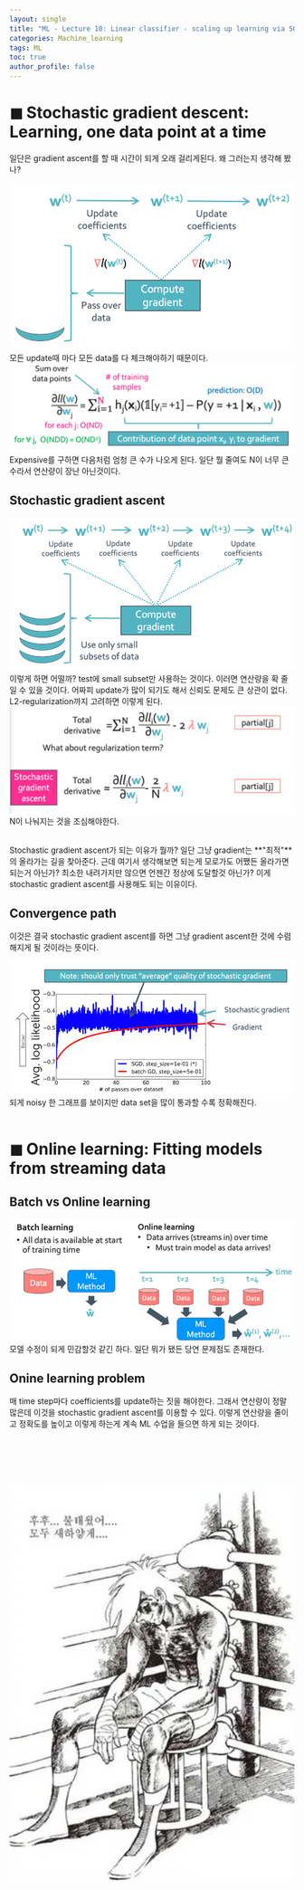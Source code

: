 ```yaml
---
layout: single
title: "ML - Lecture 10: Linear classifier - scaling up learning via SGD"
categories: Machine_learning
tags: ML
toc: true
author_profile: false
---
```


# ◼︎ Stochastic gradient descent: Learning, one data point at a time

일단은 gradient ascent를 할 때 시간이 되게 오래 걸리게된다. 왜 그러는지 생각해 봤나?
<center><img src="/images/ML/lr_slow_grad.png"></center>
모든 update때 마다 모든 data를 다 체크해야하기 때문이다. 
<center><img src="/images/ML/lr_expensive.png"></center>
Expensive를 구하면 다음처럼 엄청 큰 수가 나오게 된다. 일단 뭘 줄여도 N이 너무 큰 수라서 연산량이 장난 아닌것이다.

## Stochastic gradient ascent

<center><img src="/images/ML/lr_stoch.png"></center>
이렇게 하면 어떨까? test에 small subset만 사용하는 것이다. 이러면 연산량을 확 줄일 수 있을 것이다. 어짜피 update가 많이 되기도 해서 신뢰도 문제도 큰 상관이 없다. L2-regularization까지 고려하면 이렇게 된다. 
<center><img src="/images/ML/lr_stoch_reg.png"></center>
N이 나눠지는 것을 조심해야한다.<br>
<br>

Stochastic gradient ascent가 되는 이유가 뭘까? 일단 그냥 gradient는 **"최적"**의 올라가는 길을 찾아준다. 근데 여기서 생각해보면 되는게 모로가도 어쨌든 올라가면 되는거 아닌가? 최소한 내려가지만 않으면 언젠간 정상에 도달할것 아닌가? 이게 stochastic gradient ascent를 사용해도 되는 이유이다.

## Convergence path

이것은 결국 stochastic gradient ascent를 하면 그냥 gradient ascent한 것에 수렴해지게 될 것이라는 뜻이다.
<center><img src="/images/ML/lr_stoch_converge.png"></center>
되게 noisy 한 그래프를 보이지만 data set을 많이 통과할 수록 정확해진다.<br>
<br>

# ◼︎ Online learning: Fitting models from streaming data

## Batch vs Online learning

<center><img src="/images/ML/lr_online.png"></center>
모델 수정이 되게 민감할것 같긴 하다. 일단 뭐가 됐든 당연 문제점도 존재한다.

## Onine learning problem

매 time step마다 coefficients를 update하는 짓을 해야한다. 그래서 연산량이 정말 많은데 이것을 stochastic gradient ascent를 이용할 수 있다. 이렇게 연산량을 줄이고 정확도를 높이고 이렇게 하는게 계속 ML 수업을 들으면 하게 되는 것이다.


<br>
<br>
<br>
<br>
<br>
<center><img src="/images/ML/하얗게_불태웠어.webp" width = "1300"></center>
